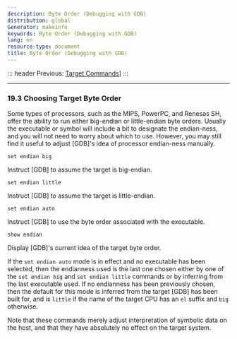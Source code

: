 ```yaml
---
description: Byte Order (Debugging with GDB)
distribution: global
Generator: makeinfo
keywords: Byte Order (Debugging with GDB)
lang: en
resource-type: document
title: Byte Order (Debugging with GDB)
---
```

::: header
Previous: [Target Commands](Target-Commands.html#Target-Commands)]
:::

---

### 19.3 Choosing Target Byte Order

Some types of processors, such as the MIPS, PowerPC, and Renesas SH, offer the ability to run either big-endian or little-endian byte orders. Usually the executable or symbol will include a bit to designate the endian-ness, and you will not need to worry about which to use. However, you may still find it useful to adjust [GDB]'s idea of processor endian-ness manually.

`set endian big`

Instruct [GDB] to assume the target is big-endian.

`set endian little`

Instruct [GDB] to assume the target is little-endian.

`set endian auto`

Instruct [GDB] to use the byte order associated with the executable.

`show endian`

Display [GDB]'s current idea of the target byte order.

If the `set endian auto` mode is in effect and no executable has been selected, then the endianness used is the last one chosen either by one of the `set endian big` and `set endian little` commands or by inferring from the last executable used. If no endianness has been previously chosen, then the default for this mode is inferred from the target [GDB] has been built for, and is `little` if the name of the target CPU has an `el` suffix and `big` otherwise.

Note that these commands merely adjust interpretation of symbolic data on the host, and that they have absolutely no effect on the target system.
